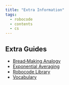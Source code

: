 ```yaml
---
title: "Extra Information"
tags:
  - robocode
  - contents
  - cs
---
```


## Extra Guides

- [Bread‑Making Analogy](/robocode/extras/bread)
- [Exponential Averaging](/robocode/extras/exp_avg)
- [Robocode Library](/robocode/extras/robocode_library)
- [Vocabulary](/robocode/extras/vocab)
